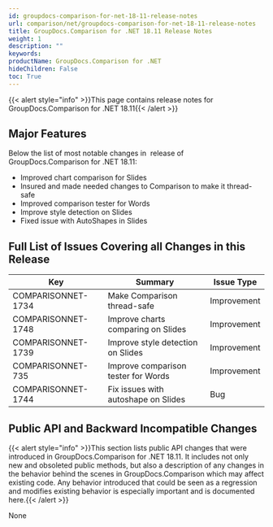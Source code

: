 ```yaml
---
id: groupdocs-comparison-for-net-18-11-release-notes
url: comparison/net/groupdocs-comparison-for-net-18-11-release-notes
title: GroupDocs.Comparison for .NET 18.11 Release Notes
weight: 1
description: ""
keywords:
productName: GroupDocs.Comparison for .NET
hideChildren: False
toc: True
---
```


{{< alert style="info" >}}This page contains release notes for GroupDocs.Comparison for .NET 18.11{{< /alert >}}

## Major Features

Below the list of most notable changes in  release of GroupDocs.Comparison for .NET 18.11:

- Improved chart comparison for Slides
- Insured and made needed changes to Comparison to make it thread-safe
- Improved comparison tester for Words
- Improve style detection on Slides
- Fixed issue with AutoShapes in Slides

## Full List of Issues Covering all Changes in this Release

| Key                 | Summary                             | Issue Type  |
| ------------------- | ----------------------------------- | ----------- |
| COMPARISONNET-1734  | Make Comparison thread-safe         | Improvement |
| COMPARISONNET-1748  | Improve charts comparing on Slides  | Improvement |
| COMPARISONNET-1739  | Improve style detection on Slides   | Improvement |
| COMPARISONNET-735   | Improve comparison tester for Words | Improvement |
| COMPARISONNET-1744  | Fix issues with autoshape on Slides | Bug         |

## Public API and Backward Incompatible Changes

{{< alert style="info" >}}This section lists public API changes that were introduced in GroupDocs.Comparison for .NET 18.11. It includes not only new and obsoleted public methods, but also a description of any changes in the behavior behind the scenes in GroupDocs.Comparison which may affect existing code. Any behavior introduced that could be seen as a regression and modifies existing behavior is especially important and is documented here.{{< /alert >}}

None
